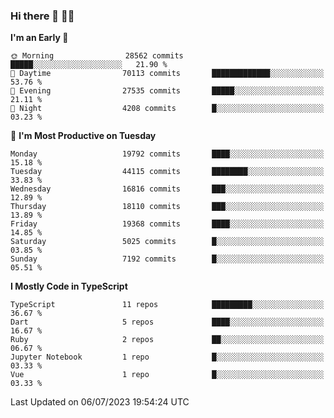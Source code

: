 ### Hi there 👋 🧑‍💻



<!--START_SECTION:waka-->
**I'm an Early 🐤** 

```text
🌞 Morning                28562 commits       █████░░░░░░░░░░░░░░░░░░░░   21.90 % 
🌆 Daytime                70113 commits       █████████████░░░░░░░░░░░░   53.76 % 
🌃 Evening                27535 commits       █████░░░░░░░░░░░░░░░░░░░░   21.11 % 
🌙 Night                  4208 commits        █░░░░░░░░░░░░░░░░░░░░░░░░   03.23 % 
```
📅 **I'm Most Productive on Tuesday** 

```text
Monday                   19792 commits       ████░░░░░░░░░░░░░░░░░░░░░   15.18 % 
Tuesday                  44115 commits       ████████░░░░░░░░░░░░░░░░░   33.83 % 
Wednesday                16816 commits       ███░░░░░░░░░░░░░░░░░░░░░░   12.89 % 
Thursday                 18110 commits       ███░░░░░░░░░░░░░░░░░░░░░░   13.89 % 
Friday                   19368 commits       ████░░░░░░░░░░░░░░░░░░░░░   14.85 % 
Saturday                 5025 commits        █░░░░░░░░░░░░░░░░░░░░░░░░   03.85 % 
Sunday                   7192 commits        █░░░░░░░░░░░░░░░░░░░░░░░░   05.51 % 
```


**I Mostly Code in TypeScript** 

```text
TypeScript               11 repos            █████████░░░░░░░░░░░░░░░░   36.67 % 
Dart                     5 repos             ████░░░░░░░░░░░░░░░░░░░░░   16.67 % 
Ruby                     2 repos             ██░░░░░░░░░░░░░░░░░░░░░░░   06.67 % 
Jupyter Notebook         1 repo              █░░░░░░░░░░░░░░░░░░░░░░░░   03.33 % 
Vue                      1 repo              █░░░░░░░░░░░░░░░░░░░░░░░░   03.33 % 
```




 Last Updated on 06/07/2023 19:54:24 UTC
<!--END_SECTION:waka-->


